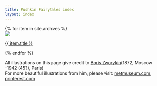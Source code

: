 ```yaml
---
title: Pushkin Fairytales index
layout: index
---
```


<div id = "gallery">
  {% for item in site.archives %}
  <div class = "grid_cell">
    <a href = "{{  item.url | relative_url }}"><img src="{{ item.image-url }}" class="gallery_thumb"></a>
    <p class = "caption"><a href = "{{  item.url | relative_url }}">{{ item.title }}</a></p>
  </div>
{% endfor %}
</div>


All illustrations on this page give credit to [Boris Zworykin](https://arthive.com/borissworykin)(1872, Moscow -1942 (45?), Paris)  
For more beautiful illustrations from him, please visit: [metmuseum.com](https://www.metmuseum.org/art/collection/search#!?q=Boris%20Zvorykin&perPage=20&sortBy=Relevance&offset=0&pageSize=0), [printerest.com](https://www.pinterest.co.uk/OakmossLover/zvorykin-boris-russian-illustrator/)  <br><br><br>